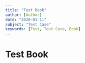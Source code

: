 ```yaml
---
title: "Test Book"
author: [Author]
date: "2020-01-11"
subject: "Test Case"
keywords: [Test, Test Case, Book]
...
```


# Test Book